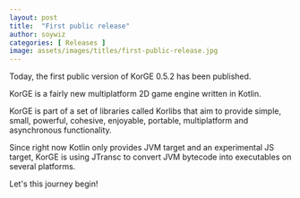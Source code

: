 ```yaml
---
layout: post
title:  "First public release"
author: soywiz
categories: [ Releases ]
image: assets/images/titles/first-public-release.jpg
---
```


Today, the first public version of KorGE 0.5.2 has been published.

KorGE is a fairly new multiplatform 2D game engine written in Kotlin.

KorGE is part of a set of libraries called Korlibs that aim to provide simple, small, powerful, cohesive, enjoyable, portable, multiplatform and asynchronous functionality.

Since right now Kotlin only provides JVM target and an experimental JS target, KorGE is using JTransc to convert JVM bytecode into executables on several platforms.

Let's this journey begin!